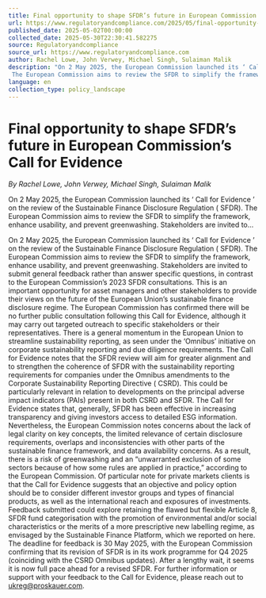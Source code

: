 ```yaml
---
title: Final opportunity to shape SFDR’s future in European Commission’s Call for Evidence
url: https://www.regulatoryandcompliance.com/2025/05/final-opportunity-to-shape-sfdrs-future-in-european-commissions-call-for-evidence/
published_date: 2025-05-02T00:00:00
collected_date: 2025-05-30T22:30:41.582275
source: Regulatoryandcompliance
source_url: https://www.regulatoryandcompliance.com
author: Rachel Lowe, John Verwey, Michael Singh, Sulaiman Malik
description: "On 2 May 2025, the European Commission launched its ‘ Call for Evidence ’ on the review of the Sustainable Finance Disclosure Regulation ( SFDR). 
 The European Commission aims to review the SFDR to simplify the framework, enhance usability, and prevent greenwashing. Stakeholders are invited to..."
language: en
collection_type: policy_landscape
---
```


# Final opportunity to shape SFDR’s future in European Commission’s Call for Evidence

*By Rachel Lowe, John Verwey, Michael Singh, Sulaiman Malik*

On 2 May 2025, the European Commission launched its ‘ Call for Evidence ’ on the review of the Sustainable Finance Disclosure Regulation ( SFDR). 
 The European Commission aims to review the SFDR to simplify the framework, enhance usability, and prevent greenwashing. Stakeholders are invited to...

On 2 May 2025, the European Commission launched its ‘ Call for Evidence ’ on the review of the Sustainable Finance Disclosure Regulation ( SFDR). 
 The European Commission aims to review the SFDR to simplify the framework, enhance usability, and prevent greenwashing. Stakeholders are invited to submit general feedback rather than answer specific questions, in contrast to the European Commission’s 2023 SFDR consultations. This is an important opportunity for asset managers and other stakeholders to provide their views on the future of the European Union’s sustainable finance disclosure regime. The European Commission has confirmed there will be no further public consultation following this Call for Evidence, although it may carry out targeted outreach to specific stakeholders or their representatives. 
 There is a general momentum in the European Union to streamline sustainability reporting, as seen under the ‘Omnibus’ initiative on corporate sustainability reporting and due diligence requirements. The Call for Evidence notes that the SFDR review will aim for greater alignment and to strengthen the coherence of SFDR with the sustainability reporting requirements for companies under the Omnibus amendments to the Corporate Sustainability Reporting Directive ( CSRD). This could be particularly relevant in relation to developments on the principal adverse impact indicators (PAIs) present in both CSRD and SFDR. 
 The Call for Evidence states that, generally, SFDR has been effective in increasing transparency and giving investors access to detailed ESG information. Nevertheless, the European Commission notes concerns about the lack of legal clarity on key concepts, the limited relevance of certain disclosure requirements, overlaps and inconsistencies with other parts of the sustainable finance framework, and data availability concerns. As a result, there is a risk of greenwashing and an “unwarranted exclusion of some sectors because of how some rules are applied in practice,” according to the European Commission. 
 Of particular note for private markets clients is that the Call for Evidence suggests that an objective and policy option should be to consider different investor groups and types of financial products, as well as the international reach and exposures of investments. Feedback submitted could explore retaining the flawed but flexible Article 8, SFDR fund categorisation with the promotion of environmental and/or social characteristics or the merits of a more prescriptive new labelling regime, as envisaged by the Sustainable Finance Platform, which we reported on here. 
 The deadline for feedback is 30 May 2025, with the European Commission confirming that its revision of SFDR is in its work programme for Q4 2025 (coinciding with the CSRD Omnibus updates). After a lengthy wait, it seems it is now full pace ahead for a revised SFDR. 
 For further information or support with your feedback to the Call for Evidence, please reach out to  ukreg@proskauer.com.